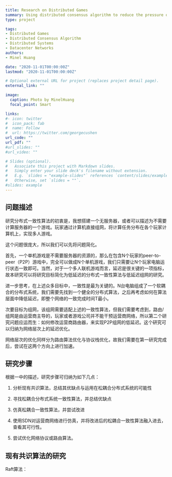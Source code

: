 ```yaml
---
title: Research on Distributed Games
summary: Using distributed consensus algorithm to reduce the pressure on game servers.
type: project

tags: 
- Distributed Games
- Distributed Consensus Algorithm
- Distributed Systems
- Datacenter Networks
authors:
- Minel Huang

date: "2020-11-01T00:00:00Z"
lastmod: "2020-11-01T00:00:00Z"

# Optional external URL for project (replaces project detail page).
external_link: ""

image:
  caption: Photo by MinelHuang
  focal_point: Smart

links:
#- icon: twitter
#  icon_pack: fab
#  name: Follow
#  url: https://twitter.com/georgecushen
url_code: ""
url_pdf: ""
#url_slides: ""
#url_video: ""

# Slides (optional).
#   Associate this project with Markdown slides.
#   Simply enter your slide deck's filename without extension.
#   E.g. `slides = "example-slides"` references `content/slides/example-slides.md`.
#   Otherwise, set `slides = ""`.
#slides: example
---
```


## **问题描述**

研究分布式一致性算法的初衷是，我想搭建一个无服务器，或者可以描述为不需要计算服务器的一个游戏。玩家通过计算机直接组网，将计算任务分布在各个玩家计算机上，实现多人游戏。

这个问题很庞大，所以我们可以先将问题简化。

首先，一个单机游戏是不需要服务器的资源的，那么在包含N个玩家的peer-to-peer（P2P）游戏中，完全可以做成N个单机游戏，我们只需要让N个玩家电脑运行状态一致即可。当然，对于一个多人联机游戏而言，延迟是很关键的一项指标，故本研究可以将研究目标简化为低延迟的分布式一致性算法与低延迟组网的研究。

进一步思考，在上述众多目标中，一致性是最为关键的。N台电脑组成了一个软耦合的分布式系统，我们需要先找到一个健全的分布式算法，之后再考虑如何在算法层面中降低延迟，即整个网络的一致完成时间T最小。

次要目标为组网，该组网需要适配上述的一致性算法，但我们需要考虑到，路由/组网是由运营商主导的，玩家或者游戏公司并不能干预运营商网络，所以第二个研究问题应运而生：如何修改运营商路由器，来实现P2P组网的低延迟。这个研究可以归纳为网络层次上的延迟优化。

网络层次的优化同样分为路由算法优化与协议栈优化，故我们需要在第一研究完成后，尝试在这两个方向上进行加速。

## **研究步骤**

根据一中的描述，研究步骤可归纳为如下几点：

1. 分析现有共识算法，总结其优缺点与运用在松耦合分布式系统的可能性

2. 寻找松耦合分布式系统一致性算法，并总结优缺点

3. 仿真松耦合一致性算法，并尝试改进

4. 使用SDN对运营商网络进行仿真，并将改进后的松耦合一致性算法融入进去，查看其可行性。

5. 尝试优化网络协议或路由算法。

## **现有共识算法的研究**

Raft算法：